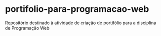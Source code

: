 # portifolio-para-programacao-web
Repositório destinado à atividade de criação de portifólio para a disciplina de Programação Web
